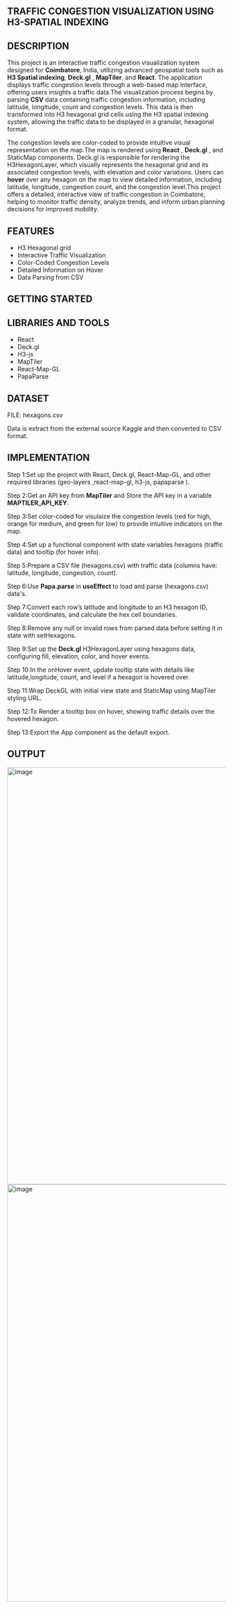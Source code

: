 ## TRAFFIC CONGESTION VISUALIZATION USING H3-SPATIAL INDEXING

## DESCRIPTION

This project is an interactive traffic congestion visualization system designed for **Coimbatore**, India, utilizing advanced geospatial tools such as **H3 Spatial indexing**, **Deck.gl** , **MapTiler**, and **React**. The application displays traffic congestion levels through a web-based map interface, offering users insights a traffic data.The visualization process begins by parsing **CSV** data containing traffic congestion information, including latitude, longitude, count and congestion levels. This data is then transformed into H3 hexagonal grid cells using the H3 spatial indexing system, allowing the traffic data to be displayed in a granular, hexagonal format. 

The congestion levels are color-coded to provide intuitive visual representation on the map.The map is rendered using **React** , **Deck.gl** , and StaticMap components. Deck.gl is responsible for rendering the H3HexagonLayer, which visually represents the hexagonal grid and its associated congestion levels, with elevation and color variations. Users can **hover** over any hexagon on the map to view detailed information, including latitude, longitude, congestion count, and the congestion level.This project offers a detailed, interactive view of traffic congestion in Coimbatore, helping to monitor traffic density, analyze trends, and inform urban planning decisions for improved mobility.


## FEATURES

- H3 Hexagonal grid
- Interactive Traffic Visualization
- Color-Coded Congestion Levels
- Detailed Information on Hover
- Data Parsing from CSV

## GETTING STARTED

## LIBRARIES AND TOOLS

- React
- Deck.gl
- H3-js
- MapTiler
- React-Map-GL
- PapaParse

## DATASET 

FILE: hexagons.csv

Data is extract from the external source Kaggle and then converted to CSV format.

## IMPLEMENTATION

Step 1:Set up the project with React, Deck.gl, React-Map-GL, and other required libraries (geo-layers ,react-map-gl, h3-js, papaparse ).

Step 2:Get an API key from **MapTiler** and Store the API key in a variable **MAPTILER_API_KEY**.

Step 3:Set color-coded for visulaize the congestion levels (red for high, orange for medium, and green for low) to provide intuitive indicators on the map.

Step 4:Set up a functional component with state variables hexagons (traffic data) and tooltip (for hover info).

Step 5:Prepare a CSV file (hexagons.csv) with traffic data (columns have: latitude, longitude, congestion, count).

Step 6:Use **Papa.parse** in **useEffect** to load and parse (hexagons.csv) data's.

Step 7:Convert each row’s latitude and longitude to an H3 hexagon ID, validate coordinates, and calculate the hex cell boundaries.

Step 8:Remove any null or invalid rows from parsed data before setting it in state with setHexagons.

Step 9:Set up the **Deck.gl** H3HexagonLayer using hexagons data, configuring fill, elevation, color, and hover events.

Step 10:In the onHover event, update tooltip state with details like latitude,longitude, count, and level if a hexagon is hovered over.

Step 11:Wrap DeckGL with initial view state and StaticMap using MapTiler styling URL.

Step 12:To Render a tooltip box on hover, showing traffic details over the hovered hexagon.

Step 13:Export the App component as the default export.


## OUTPUT

<img width="960" alt="image" src="https://github.com/user-attachments/assets/e08e80c9-b738-4667-9bba-4317e708f326">



<img width="960" alt="image" src="https://github.com/user-attachments/assets/0d18c48c-b890-4a29-8c0a-c48ef6233144">















  
  

